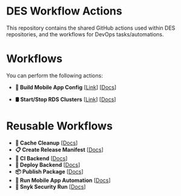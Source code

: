 # DES Workflow Actions

This repository contains the shared GitHub actions used within DES repositories, and the workflows for DevOps tasks/automations.

# Workflows

You can perform the following actions:

- **🧱 Build Mobile App Config** [[Link](https://github.com/dvsa/des-workflow-actions/actions/workflows/build-mobile-app-config.yaml)] [[Docs](https://github.com/dvsa/des-workflow-actions/wiki/🧱-Build-Mobile-App-Config)]

- **🛢️ Start/Stop RDS Clusters** [[Link](https://github.com/dvsa/des-workflow-actions/actions/workflows/manage-nonprod-rds-clusters.yaml)] [[Docs](https://github.com/dvsa/des-workflow-actions/wiki/🛢%EF%B8%8F-Start-Stop-RDS-Clusters)]

# Reusable Workflows

- **🧹 Cache Cleanup** [[Docs](https://github.com/dvsa/des-workflow-actions/wiki/🧹-Cache-Cleanup)]
- **📋 Create Release Manifest** [[Docs](https://github.com/dvsa/des-workflow-actions/wiki/📋-Create-Release-Manifest)]
- **🤖 CI Backend** [[Docs](https://github.com/dvsa/des-workflow-actions/wiki/🤖-CI-Backend)]
- **🚀 Deploy Backend** [[Docs](https://github.com/dvsa/des-workflow-actions/wiki/🚀-Deploy-Backend)]
- **📦 Publish Package** [[Docs](https://github.com/dvsa/des-workflow-actions/wiki/📦-Publish-Package)]
- **📱 Run Mobile App Automation** [[Docs](https://github.com/dvsa/des-workflow-actions/wiki/📱-Run-Mobile-App-Automation)]
- **👮 Snyk Security Run** [[Docs](https://github.com/dvsa/des-workflow-actions/wiki/👮-Snyk-Security-Run)]




